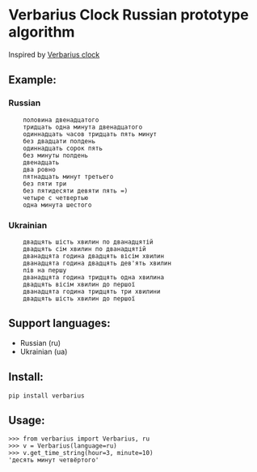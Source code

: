 # Verbarius Clock Russian prototype algorithm

Inspired by [Verbarius clock](https://store.artlebedev.ru/electronics/devices/verbarius/)

## Example:

### Russian

```
    половина двенадцатого
    тридцать одна минута двенадцатого
    одиннадцать часов тридцать пять минут
    без двадцати полдень
    одиннадцать сорок пять
    без минуты полдень
    двенадцать
    два ровно
    пятнадцать минут третьего
    без пяти три
    без пятидесяти девяти пять =)
    четыре с четвертью
    одна минута шестого
```

### Ukrainian

```
    двадцять шість хвилин по дванадцятій
    двадцять сім хвилин по дванадцятій
    дванадцята година двадцять вісім хвилин
    дванадцята година двадцять дев'ять хвилин
    пів на першу
    дванадцята година тридцять одна хвилина
    двадцять вісім хвилин до першої
    дванадцята година тридцять три хвилини
    двадцять шість хвилин до першої
```

## Support languages:
- Russian (ru)
- Ukrainian (ua)


## Install:

`pip install verbarius`


## Usage:

```
>>> from verbarius import Verbarius, ru
>>> v = Verbarius(language=ru)
>>> v.get_time_string(hour=3, minute=10)
'десять минут четвёртого'
```

